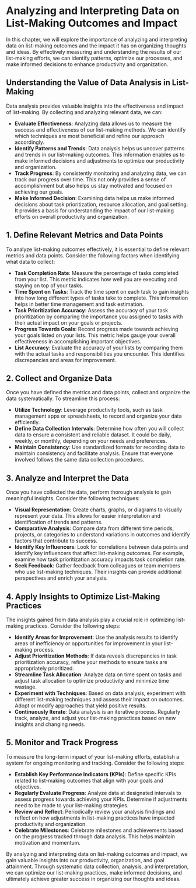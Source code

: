 Analyzing and Interpreting Data on List-Making Outcomes and Impact
===========================================================================

In this chapter, we will explore the importance of analyzing and interpreting data on list-making outcomes and the impact it has on organizing thoughts and ideas. By effectively measuring and understanding the results of our list-making efforts, we can identify patterns, optimize our processes, and make informed decisions to enhance productivity and organization.

**Understanding the Value of Data Analysis in List-Making**
-----------------------------------------------------------

Data analysis provides valuable insights into the effectiveness and impact of list-making. By collecting and analyzing relevant data, we can:

* **Evaluate Effectiveness**: Analyzing data allows us to measure the success and effectiveness of our list-making methods. We can identify which techniques are most beneficial and refine our approach accordingly.
* **Identify Patterns and Trends**: Data analysis helps us uncover patterns and trends in our list-making outcomes. This information enables us to make informed decisions and adjustments to optimize our productivity and organization.
* **Track Progress**: By consistently monitoring and analyzing data, we can track our progress over time. This not only provides a sense of accomplishment but also helps us stay motivated and focused on achieving our goals.
* **Make Informed Decision**: Examining data helps us make informed decisions about task prioritization, resource allocation, and goal setting. It provides a basis for understanding the impact of our list-making efforts on overall productivity and organization.

**1. Define Relevant Metrics and Data Points**
----------------------------------------------

To analyze list-making outcomes effectively, it is essential to define relevant metrics and data points. Consider the following factors when identifying what data to collect:

* **Task Completion Rate**: Measure the percentage of tasks completed from your list. This metric indicates how well you are executing and staying on top of your tasks.
* **Time Spent on Tasks**: Track the time spent on each task to gain insights into how long different types of tasks take to complete. This information helps in better time management and task estimation.
* **Task Prioritization Accuracy**: Assess the accuracy of your task prioritization by comparing the importance you assigned to tasks with their actual impact on your goals or projects.
* **Progress Towards Goals**: Record progress made towards achieving your goals listed on your lists. This metric helps gauge your overall effectiveness in accomplishing important objectives.
* **List Accuracy**: Evaluate the accuracy of your lists by comparing them with the actual tasks and responsibilities you encounter. This identifies discrepancies and areas for improvement.

**2. Collect and Organize Data**
--------------------------------

Once you have defined the metrics and data points, collect and organize the data systematically. To streamline this process:

* **Utilize Technology**: Leverage productivity tools, such as task management apps or spreadsheets, to record and organize your data efficiently.
* **Define Data Collection Intervals**: Determine how often you will collect data to ensure a consistent and reliable dataset. It could be daily, weekly, or monthly, depending on your needs and preferences.
* **Maintain Consistency**: Use standardized formats for recording data to maintain consistency and facilitate analysis. Ensure that everyone involved follows the same data collection procedures.

**3. Analyze and Interpret the Data**
-------------------------------------

Once you have collected the data, perform thorough analysis to gain meaningful insights. Consider the following techniques:

* **Visual Representation**: Create charts, graphs, or diagrams to visually represent your data. This allows for easier interpretation and identification of trends and patterns.
* **Comparative Analysis**: Compare data from different time periods, projects, or categories to understand variations in outcomes and identify factors that contribute to success.
* **Identify Key Influencers**: Look for correlations between data points and identify key influencers that affect list-making outcomes. For example, examine how task prioritization accuracy impacts task completion rate.
* **Seek Feedback**: Gather feedback from colleagues or team members who use list-making techniques. Their insights can provide additional perspectives and enrich your analysis.

**4. Apply Insights to Optimize List-Making Practices**
-------------------------------------------------------

The insights gained from data analysis play a crucial role in optimizing list-making practices. Consider the following steps:

* **Identify Areas for Improvement**: Use the analysis results to identify areas of inefficiency or opportunities for improvement in your list-making process.
* **Adjust Prioritization Methods**: If data reveals discrepancies in task prioritization accuracy, refine your methods to ensure tasks are appropriately prioritized.
* **Streamline Task Allocation**: Analyze data on time spent on tasks and adjust task allocation to optimize productivity and minimize time wastage.
* **Experiment with Techniques**: Based on data analysis, experiment with different list-making techniques and assess their impact on outcomes. Adopt or modify approaches that yield positive results.
* **Continuously Iterate**: Data analysis is an iterative process. Regularly track, analyze, and adjust your list-making practices based on new insights and changing needs.

**5. Monitor and Track Progress**
---------------------------------

To measure the long-term impact of your list-making efforts, establish a system for ongoing monitoring and tracking. Consider the following steps:

* **Establish Key Performance Indicators (KPIs)**: Define specific KPIs related to list-making outcomes that align with your goals and objectives.
* **Regularly Evaluate Progress**: Analyze data at designated intervals to assess progress towards achieving your KPIs. Determine if adjustments need to be made to your list-making strategies.
* **Review and Reflect**: Periodically review your analysis findings and reflect on how adjustments in list-making practices have impacted productivity and organization.
* **Celebrate Milestones**: Celebrate milestones and achievements based on the progress tracked through data analysis. This helps maintain motivation and momentum.

By analyzing and interpreting data on list-making outcomes and impact, we gain valuable insights into our productivity, organization, and goal attainment. Through systematic data collection, analysis, and interpretation, we can optimize our list-making practices, make informed decisions, and ultimately achieve greater success in organizing our thoughts and ideas.
